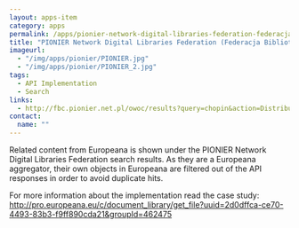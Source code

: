 ```yaml
---
layout: apps-item
category: apps
permalink: /apps/pionier-network-digital-libraries-federation-federacja-bibliotek-cyfrowych---europeana-search-api
title: "PIONIER Network Digital Libraries Federation (Federacja Bibliotek Cyfrowych) - Europeana search (API)"
imageurl:
  - "/img/apps/pionier/PIONIER.jpg"
  - "/img/apps/pionier/PIONIER_2.jpg"
tags:
  - API Implementation
  - Search
links:
  - http://fbc.pionier.net.pl/owoc/results?query=chopin&action=DistributedSearchAction
contact: 
  name: ""
---
```


Related content from Europeana is shown under the PIONIER Network Digital Libraries Federation search results. As they are a Europeana aggregator, their own objects in Europeana are filtered out of the API responses in order to avoid duplicate hits.

For more information about the implementation read the case study: http://pro.europeana.eu/c/document_library/get_file?uuid=2d0dffca-ce70-4493-83b3-f9ff890cda21&groupId=462475

